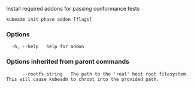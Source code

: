 
Install required addons for passing conformance tests

```
kubeadm init phase addon [flags]
```

### Options

```
  -h, --help   help for addon
```

### Options inherited from parent commands

```
      --rootfs string   The path to the 'real' host root filesystem. This will cause kubeadm to chroot into the provided path.
```
